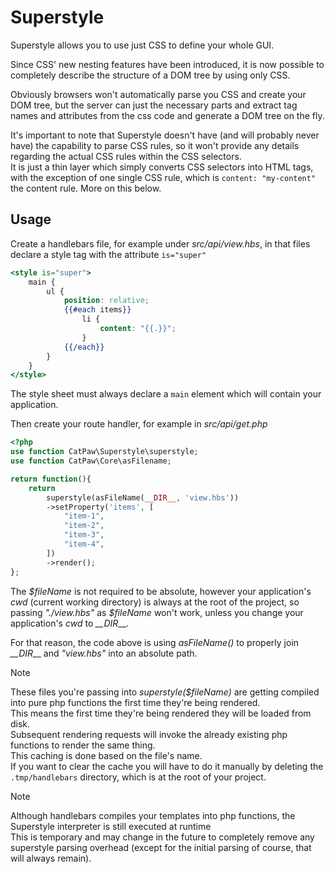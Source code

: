 # Superstyle

Superstyle allows you to use just CSS to define your whole GUI.

Since CSS' new nesting features have been introduced, it is now possible to completely describe the structure of a DOM tree by using only CSS.

Obviously browsers won't automatically parse you CSS and create your DOM tree, but the server can just the necessary parts and extract tag names and attributes from the css code and generate a DOM tree on the fly.

It's important to note that Superstyle doesn't have (and will probably never have) the capability to parse CSS rules, so it won't provide any details regarding the actual CSS rules within the CSS selectors.\
It is just a thin layer which simply converts CSS selectors into HTML tags, with the exception of one single CSS rule, which is `content: "my-content"` the content rule. More on this below.


## Usage

Create a handlebars file, for example under _src/api/view.hbs_, in that files declare a style tag with the attribute `is="super"`

```hbs
<style is="super">
    main {
        ul {
            position: relative;
            {{#each items}}
                li {
                    content: "{{.}}";
                }
            {{/each}}
        }
    }
</style>
```
The style sheet must always declare a `main` element which will contain your application.

Then create your route handler, for example in _src/api/get.php_

```php
<?php
use function CatPaw\Superstyle\superstyle;
use function CatPaw\Core\asFilename;

return function(){
    return
        superstyle(asFileName(__DIR__, 'view.hbs'))
        ->setProperty('items', [
            "item-1",
            "item-2",
            "item-3",
            "item-4",
        ])
        ->render();
};
```

The _\$fileName_ is not required to be absolute, however your application's _cwd_ (current working directory) is always at the root of the project, so passing _"./view.hbs"_ as _\$fileName_ won't work, unless you change your application's _cwd_ to _\_\_DIR___.

For that reason, the code above is using _asFileName()_ to properly join _\_\_DIR___ and _"view.hbs"_ into an absolute path.

> [!NOTE]
> These files you're passing into _superstyle($fileName)_ are getting compiled into pure php functions the first time they're being rendered.\
> This means the first time they're being rendered they will be loaded from disk.\
> Subsequent rendering requests will invoke the already existing php functions to render the same thing.\
> This caching is done based on the file's name.\
> If you want to clear the cache you will have to do it manually by deleting the `.tmp/handlebars` directory, which is at the root of your project.

> [!NOTE]
> Although handlebars compiles your templates into php functions, the Superstyle interpreter is still executed at runtime\
> This is temporary and may change in the future to completely remove any superstyle parsing overhead (except for the initial parsing of course, that will always remain).